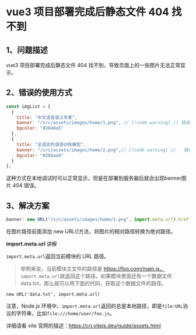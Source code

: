 # vue3 项目部署完成后静态文件 404 找不到

## 1、问题描述

vue3 项目部署完成后静态文件 404 找不到，导致页面上的一些图片无法正常显示。

## 2、错误的使用方式

```javascript
const imgList = [
  {
    title: "中文语音语义专家",
    banner: "/src/assets/images/home/1.png", // [!code warning] // 错误的使用方式
    bgcolor: "#2840a5"
  },
  {
    title: "全语言的语感训练模型",
    banner: "/src/assets/images/home/2.png",// [!code warning] //   错误的使用方式
    bgcolor: "#284aa9"
  }
];
```

这种方式在本地调试时可以正常显示，但是在部署到服务器后就会出现banner图片 404 错误。

## 3、解决方案

```javascript
banner: new URL("/src/assets/images/home/1.png", import.meta.url).href,
```

在图片路径前面添加 new URL()方法，将图片的相对路径转换为绝对路径。

**import.meta.url** 讲解

`import.meta.url`返回当前模块的 URL 路径。

>举例来说，当前模块主文件的路径是 https://foo.com/main.js， `import.meta.url`就返回这个路径。如果模块里面还有一个数据文件data.txt，那么就可以用下面的代码，获取这个数据文件的路径。

```
new URL('data.txt', import.meta.url)
```

注意，Node.js 环境中，`import.meta.url`返回的总是本地路径，即是`file:URL`协议的字符串，比如`file:///home/user/foo.js`。

详细请看 vite 官网的描述：https://cn.vitejs.dev/guide/assets.html

